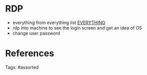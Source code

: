 # RDP
- everything from everything list [EVERYTHING](EVERYTHING.md#everything)
- rdp into machine to see the login screen and get an idea of OS
- change user password

# References

Tags:
    #assorted

